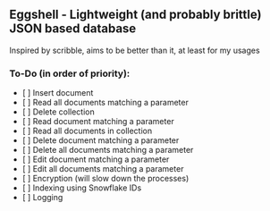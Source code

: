 ## Eggshell - Lightweight (and probably brittle) JSON based database

Inspired by scribble, aims to be better than it, at least for my usages

### To-Do (in order of priority):
- [ ] Insert document
- [ ] Read all documents matching a parameter
- [ ] Delete collection
- [ ] Read document matching a parameter
- [ ] Read all documents in collection
- [ ] Delete document matching a parameter
- [ ] Delete all documents matching a parameter
- [ ] Edit document matching a parameter
- [ ] Edit all documents matching a parameter
- [ ] Encryption (will slow down the processes)
- [ ] Indexing using Snowflake IDs
- [ ] Logging